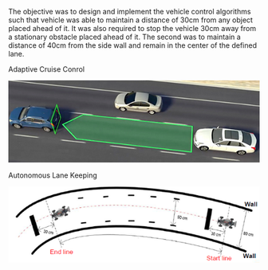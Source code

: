 
The objective was to design and implement the vehicle control algorithms such that vehicle was able to maintain a distance of 30cm from any object placed ahead of it. It was also required to stop the vehicle 30cm away from a stationary obstacle placed ahead of it. The second was to maintain a distance of 40cm from the side wall and remain in the center of the defined lane.

Adaptive Cruise Conrol

![_](https://github.com/spanthr/F1_10th_Level3_ADAS_Algorithm_ACC_ALC/blob/main/Code/Images/6.png)


Autonomous Lane Keeping


![_](https://github.com/spanthr/F1_10th_Level3_ADAS_Algorithm_ACC_ALC/blob/main/Code/Images/Picture16.png)
